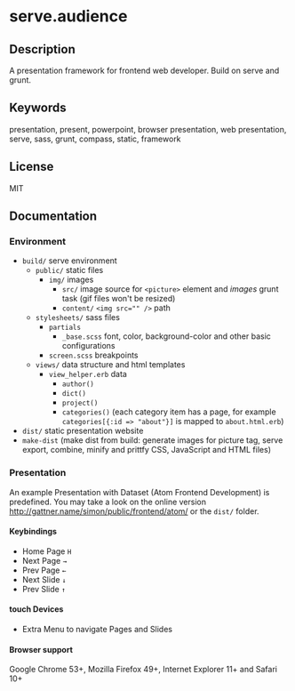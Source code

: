 # serve.audience

## Description
A presentation framework for frontend web developer. Build on serve and grunt.

## Keywords
presentation, present, powerpoint, browser presentation, web presentation, serve, sass, grunt, compass, static, framework

## License
MIT

## Documentation
### Environment
- ```build/``` serve environment
  - ```public/``` static files
    - ```img/``` images
      - ```src/``` image source for ```<picture>``` element and *images* grunt task (gif files won't be resized)
      - ```content/``` ```<img src="" />``` path
  - ```stylesheets/``` sass files
    - ```partials```
      - ```_base.scss``` font, color, background-color and other basic configurations
    - ```screen.scss``` breakpoints
  - ```views/``` data structure and html templates
    - ```view_helper.erb``` data
      - ```author()```
      - ```dict()```
      - ```project()```
      - ```categories()``` (each category item has a page, for example ```categories[{:id => "about"}]``` is mapped to ```about.html.erb```)
- ```dist/``` static presentation website
- ```make-dist``` (make dist from build: generate images for picture tag, serve export, combine, minify and prittfy CSS, JavaScript and HTML files)

### Presentation
An example Presentation with Dataset (Atom Frontend Development) is predefined. You may take a look on the online version  http://gattner.name/simon/public/frontend/atom/ or the ```dist/``` folder.
#### Keybindings
- Home Page ```H```
- Next Page ```→```
- Prev Page ```←```
- Next Slide ```↓```
- Prev Slide ```↑```

#### touch Devices
- Extra Menu to navigate Pages and Slides

#### Browser support
Google Chrome 53+, Mozilla Firefox 49+, Internet Explorer 11+ and Safari 10+
